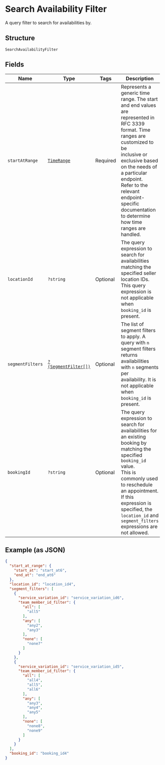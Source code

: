 
# Search Availability Filter

A query filter to search for availabilities by.

## Structure

`SearchAvailabilityFilter`

## Fields

| Name | Type | Tags | Description | Getter | Setter |
|  --- | --- | --- | --- | --- | --- |
| `startAtRange` | [`TimeRange`](/doc/models/time-range.md) | Required | Represents a generic time range. The start and end values are<br>represented in RFC 3339 format. Time ranges are customized to be<br>inclusive or exclusive based on the needs of a particular endpoint.<br>Refer to the relevant endpoint-specific documentation to determine<br>how time ranges are handled. | getStartAtRange(): TimeRange | setStartAtRange(TimeRange startAtRange): void |
| `locationId` | `?string` | Optional | The query expression to search for availabilities matching the specified seller location IDs.<br>This query expression is not applicable when `booking_id` is present. | getLocationId(): ?string | setLocationId(?string locationId): void |
| `segmentFilters` | [`?(SegmentFilter[])`](/doc/models/segment-filter.md) | Optional | The list of segment filters to apply. A query with `n` segment filters returns availabilities with `n` segments per<br>availability. It is not applicable when `booking_id` is present. | getSegmentFilters(): ?array | setSegmentFilters(?array segmentFilters): void |
| `bookingId` | `?string` | Optional | The query expression to search for availabilities for an existing booking by matching the specified `booking_id` value.<br>This is commonly used to reschedule an appointment.<br>If this expression is specified, the `location_id` and `segment_filters` expressions are not allowed. | getBookingId(): ?string | setBookingId(?string bookingId): void |

## Example (as JSON)

```json
{
  "start_at_range": {
    "start_at": "start_at6",
    "end_at": "end_at6"
  },
  "location_id": "location_id4",
  "segment_filters": [
    {
      "service_variation_id": "service_variation_id6",
      "team_member_id_filter": {
        "all": [
          "all5"
        ],
        "any": [
          "any2",
          "any3"
        ],
        "none": [
          "none7"
        ]
      }
    },
    {
      "service_variation_id": "service_variation_id5",
      "team_member_id_filter": {
        "all": [
          "all4",
          "all5",
          "all6"
        ],
        "any": [
          "any3",
          "any4",
          "any5"
        ],
        "none": [
          "none8",
          "none9"
        ]
      }
    }
  ],
  "booking_id": "booking_id4"
}
```

